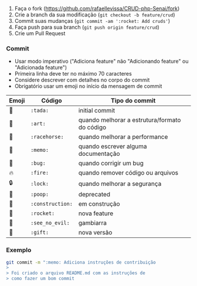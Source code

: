 1. Faça o fork (<https://github.com/rafaellevissa/CRUD-php-Senai/fork>)
2. Crie a branch da sua modificação (`git checkout -b feature/crud`)
3. Commit suas mudanças (`git commit -am ':rocket: Add cruds'`)
4. Faça push para sua branch (`git push origin feature/crud`)
5. Crie um Pull Request

### Commit 

- Usar modo imperativo ("Adiciona feature" não "Adicionando feature" ou "Adicionada feature")
- Primeira linha deve ter no máximo 70 caracteres
- Considere descrever com detalhes no corpo do commit
- Obrigatório usar um emoji no início da mensagem de commit

Emoji | Código | Tipo do commit
------------ | ------------- | -------------
:tada: | `:tada:` | initial commit
:art: | `:art:` | quando melhorar a estrutura/formato do código
:racehorse: | `:racehorse:` | quando melhorar a performance
:memo: | `:memo:` | quando escrever alguma documentação
:bug: | `:bug:` | quando corrigir um bug
:fire: | `:fire:` | quando remover código ou arquivos
:lock: | `:lock:` | quando melhorar a segurança
:poop: | `:poop:` | deprecated
:construction: | `:construction:` | em construção
:rocket: | `:rocket:` | nova feature
:see_no_evil: | `:see_no_evil:` | gambiarra
:gift: | `:gift:` | nova versão 

### Exemplo
```bash
git commit -m ":memo: Adiciona instruções de contribuição
>
> Foi criado o arquivo README.md com as instruções de
> como fazer um bom commit
``` 